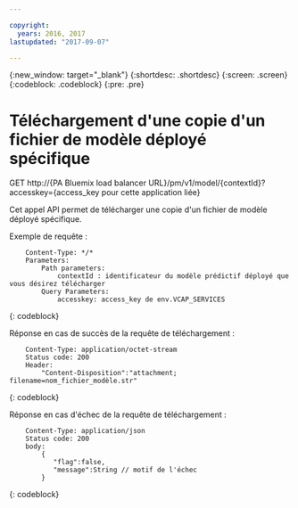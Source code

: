 ```yaml
---

copyright:
  years: 2016, 2017
lastupdated: "2017-09-07"

---
```


{:new_window: target="_blank"}
{:shortdesc: .shortdesc}
{:screen: .screen}
{:codeblock: .codeblock}
{:pre: .pre}

# Téléchargement d'une copie d'un fichier de modèle déployé spécifique


GET http://{PA Bluemix load balancer
URL}/pm/v1/model/{contextId}?accesskey={access_key pour cette application
liée}

Cet appel API permet de télécharger une copie d'un fichier de modèle déployé spécifique.

Exemple de requête :

```
    Content-Type: */*
    Parameters:
        Path parameters:
            contextId : identificateur du modèle prédictif déployé que vous désirez télécharger
        Query Parameters:
            accesskey: access_key de env.VCAP_SERVICES
```
{: codeblock}

Réponse en cas de succès de la requête de téléchargement :

```
    Content-Type: application/octet-stream
    Status code: 200
    Header:
        "Content-Disposition":"attachment; filename=nom_fichier_modèle.str"
```
{: codeblock}

Réponse en cas d'échec de la requête de téléchargement :

```
    Content-Type: application/json
    Status code: 200
    body:
        {
           "flag":false,
           "message":String // motif de l'échec
        }
```
{: codeblock}
